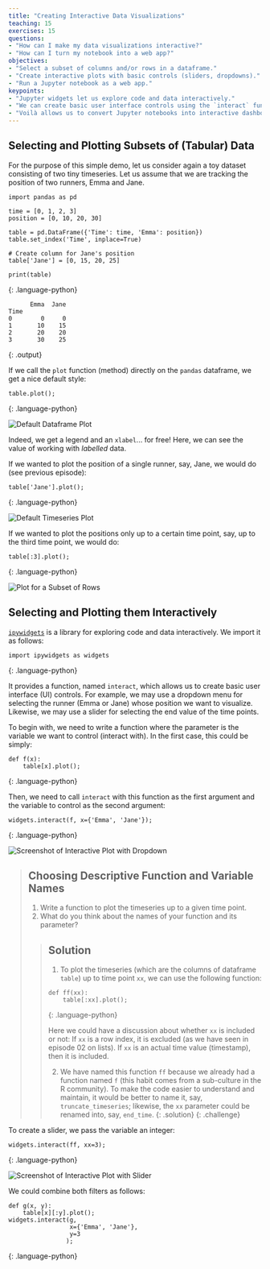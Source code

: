 ```yaml
---
title: "Creating Interactive Data Visualizations"
teaching: 15
exercises: 15
questions:
- "How can I make my data visualizations interactive?"
- "How can I turn my notebook into a web app?"
objectives:
- "Select a subset of columns and/or rows in a dataframe."
- "Create interactive plots with basic controls (sliders, dropdowns)."
- "Run a Jupyter notebook as a web app."
keypoints:
- "Jupyter widgets let us explore code and data interactively."
- "We can create basic user interface controls using the `interact` function."
- "Voilà allows us to convert Jupyter notebooks into interactive dashboards."
---
```


## Selecting and Plotting Subsets of (Tabular) Data

For the purpose of this simple demo, let us consider again a toy dataset
consisting of two tiny timeseries. Let us assume that we are tracking the
position of two runners, Emma and Jane.

~~~
import pandas as pd

time = [0, 1, 2, 3]
position = [0, 10, 20, 30]

table = pd.DataFrame({'Time': time, 'Emma': position})
table.set_index('Time', inplace=True)

# Create column for Jane's position
table['Jane'] = [0, 15, 20, 25]

print(table)
~~~
{: .language-python}
~~~
      Emma  Jane
Time
0        0     0
1       10    15
2       20    20
3       30    25
~~~
{: .output}

If we call the `plot` function (method) directly on the `pandas` dataframe, we
get a nice default style:

~~~
table.plot();
~~~
{: .language-python}

![Default Dataframe Plot](../fig/07_default_df_plot.png)

Indeed, we get a legend and an `xlabel`... for free! Here, we can see the
value of working with *labelled* data.

If we wanted to plot the position of a single runner, say, Jane, we would do
(see previous episode):

~~~
table['Jane'].plot();
~~~
{: .language-python}

![Default Timeseries Plot](../fig/07_default_ts_plot.png)

If we wanted to plot the positions only up to a certain time point, say, up to
the third time point, we would do:

~~~
table[:3].plot();
~~~
{: .language-python}

![Plot for a Subset of Rows](../fig/07_subset_df_plot.png)

## Selecting and Plotting them Interactively

[`ipywidgets`](https://ipywidgets.readthedocs.io/) is a library for exploring
code and data interactively. We import it as follows:

~~~
import ipywidgets as widgets
~~~
{: .language-python}

It provides a function, named `interact`, which allows us to create basic user
interface (UI) controls. For example, we may use a dropdown menu for
selecting the runner (Emma or Jane) whose position we want to visualize.
Likewise, we may use a slider for selecting the end value of the time points.

To begin with, we need to write a function where the parameter is the variable
we want to control (interact with). In the first case, this could be simply:

~~~
def f(x):
    table[x].plot();
~~~
{: .language-python}

Then, we need to call `interact` with this function as the first argument and
the variable to control as the second argument:

~~~
widgets.interact(f, x={'Emma', 'Jane'});
~~~
{: .language-python}

![Screenshot of Interactive Plot with Dropdown](../fig/07_dropdown_screenshot.png)

> ## Choosing Descriptive Function and Variable Names
>
> 1. Write a function to plot the timeseries up to a given time point.
> 2. What do you think about the names of your function and its parameter?
>
> > ## Solution
> >
> > 1. To plot the timeseries (which are the columns of dataframe `table`) up
> > to time point `xx`, we can use the following function:
> > ~~~
> > def ff(xx):
> >     table[:xx].plot();
> > ~~~
> > {: .language-python}
> >
> > Here we could have a discussion about whether `xx` is included or not: If
> > `xx` is a row index, it is excluded (as we have seen in episode 02 on
> > lists). If `xx` is an actual time value (timestamp), then it is included.
> >
> > 2. We have named this function `ff` because we already had a function
> > named `f` (this habit comes from a sub-culture in the R community). To
> > make the code easier to understand and maintain, it would be better to
> > name it, say, `truncate_timeseries`; likewise, the `xx` parameter could be
> > renamed into, say, `end_time`.
> {: .solution}
{: .challenge}

To create a slider, we pass the variable an integer:

~~~
widgets.interact(ff, xx=3);
~~~
{: .language-python}

![Screenshot of Interactive Plot with Slider](../fig/07_slider_screenshot.png)

We could combine both filters as follows:

~~~
def g(x, y):
    table[x][:y].plot();
widgets.interact(g,
                 x={'Emma', 'Jane'},
                 y=3
                );
~~~
{: .language-python}
